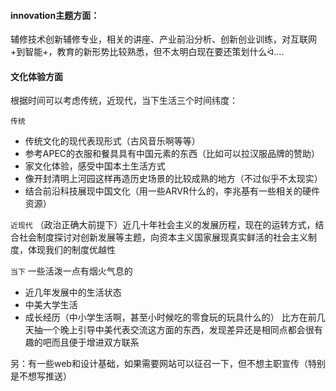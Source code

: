 #### innovation主题方面：

辅修技术创新辅修专业，相关的讲座、产业前沿分析、创新创业训练，对互联网+到智能+，教育的新形势比较熟悉，但不太明白现在要还策划什么ᐛ....

#### 文化体验方面

根据时间可以考虑传统，近现代，当下生活三个时间纬度：

`传统`

* 传统文化的现代表现形式（古风音乐啊等等）
* 参考APEC的衣服和餐具具有中国元素的东西（比如可以拉汉服品牌的赞助）
* 家文化体验，感受中国本土生活方式
* 像开封清明上河园这样再造历史场景的比较成熟的地方（不过似乎不太现实）
* 结合前沿科技展现中国文化（用一些ARVR什么的，李兆基有一些相关的硬件资源）

`近现代`
（政治正确大前提下）近几十年社会主义的发展历程，现在的运转方式，结合社会制度探讨对创新发展等主题，向资本主义国家展现真实鲜活的社会主义制度，体现我们的制度优越性

`当下`
一些活泼一点有烟火气息的

* 近几年发展中的生活状态
* 中美大学生活
* 成长经历（中小学生活啊，甚至小时候吃的零食玩的玩具什么的）
  比方在前几天抽一个晚上引导中美代表交流这方面的东西，发现差异还是相同点都会很有趣的吧而且便于增进双方联系
  
  
另：有一些web和设计基础，如果需要网站可以征召一下，但不想主职宣传（特别是不想写推送）
